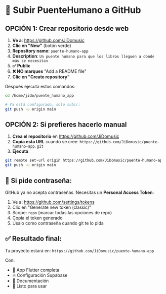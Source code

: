 # 🚀 Subir PuenteHumano a GitHub

## OPCIÓN 1: Crear repositorio desde web

1. **Ve a**: https://github.com/JiDomusic
2. **Clic en "New"** (botón verde)
3. **Repository name**: `puente-humano-app`
4. **Description**: `Un puente humano para que los libros lleguen a donde más se necesitan`
5. **✅ Public**
6. **❌ NO marques** "Add a README file"
7. **Clic en "Create repository"**

Después ejecuta estos comandos:

```bash
cd /home/jido/puente_humano_app

# Ya está configurado, solo subir:
git push -u origin main
```

## OPCIÓN 2: Si prefieres hacerlo manual

1. **Crea el repositorio** en https://github.com/JiDomusic
2. **Copia esta URL** cuando se cree: `https://github.com/JiDomusic/puente-humano-app.git`
3. **Ejecuta**:

```bash
git remote set-url origin https://github.com/JiDomusic/puente-humano-app.git
git push -u origin main
```

## 🔑 Si pide contraseña:

GitHub ya no acepta contraseñas. Necesitas un **Personal Access Token**:

1. Ve a: https://github.com/settings/tokens
2. Clic en "Generate new token (classic)"
3. Scope: `repo` (marcar todas las opciones de repo)
4. Copia el token generado
5. Úsalo como contraseña cuando git te lo pida

## ✅ Resultado final:

Tu proyecto estará en: `https://github.com/JiDomusic/puente-humano-app`

Con:
- 📱 App Flutter completa  
- 🔥 Configuración Supabase
- 📖 Documentación
- 🚀 Listo para usar